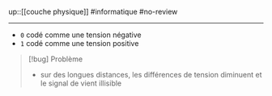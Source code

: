 up::[[couche physique]]
#informatique #no-review 

---

 - `0` codé comme une tension négative
 - `1` codé comme une tension positive

> [!bug] Problème
>  - sur des longues distances, les différences de tension diminuent et le signal de vient illisible

